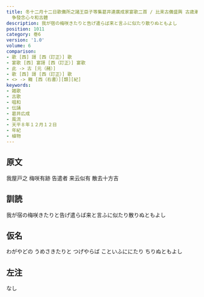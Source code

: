 ```yaml
---
title: 冬十二月十二日歌儛所之諸王臣子等集葛井連廣成家宴歌二首 / 比来古儛盛興 古歳漸晩 理宜共盡古情同唱<古>歌 故擬此趣<輙>獻古曲二節 風流意氣之士儻有此集之中
  争發念心々和古體
description: 我が宿の梅咲きたりと告げ遣らば来と言ふに似たり散りぬともよし
position: 1011
category: 巻6
version: '1.0'
volume: 6
comparison:
- 歌 [西] 謌 [西（訂正）] 歌
- 宴歌 [西] 宴謌 [西（訂正）] 宴歌
- 此 -> 古 [元（赭）]
- 歌 [西] 謌 [西（訂正）] 歌
- <> -> 輙 [西（右書）][類][紀]
keywords:
- 雑歌
- 古歌
- 唱和
- 伝誦
- 葛井広成
- 風流
- 天平８年１２月１２日
- 年紀
- 植物
---
```


## 原文

我屋戸之 梅咲有跡 告遣者 来云似有 散去十方吉

## 訓読

我が宿の梅咲きたりと告げ遣らば来と言ふに似たり散りぬともよし

## 仮名

わがやどの うめさきたりと つげやらば こといふににたり ちりぬともよし

## 左注

なし
